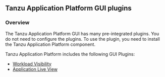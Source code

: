 ## Tanzu Application Platform GUI plugins

### Overview
The Tanzu Application Platform GUI has many pre-integrated plugins. 
You do not need to configure the plugins. To use the plugin,
you need to install the Tanzu Application Platform component.

Tanzu Application Platform includes the following GUI Plugins:

- [Workload Visibility](workload-visibility.md)
- [Application Live View](app-live-view.md)
